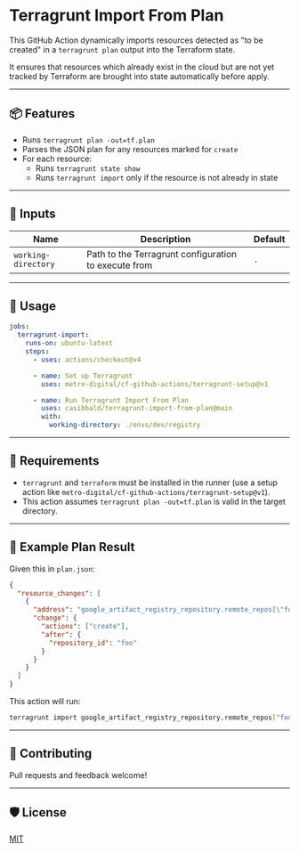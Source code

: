 # Terragrunt Import From Plan

This GitHub Action dynamically imports resources detected as "to be created" in a `terragrunt plan` output into the Terraform state.

It ensures that resources which already exist in the cloud but are not yet tracked by Terraform are brought into state automatically before apply.

---

## 📦 Features

- Runs `terragrunt plan -out=tf.plan`
- Parses the JSON plan for any resources marked for `create`
- For each resource:
    - Runs `terragrunt state show`
    - Runs `terragrunt import` only if the resource is not already in state

---

## 🔧 Inputs

| Name                | Description                                          | Default |
|---------------------|------------------------------------------------------|---------|
| `working-directory` | Path to the Terragrunt configuration to execute from | `.`     |

---

## 🚀 Usage

```yaml
jobs:
  terragrunt-import:
    runs-on: ubuntu-latest
    steps:
      - uses: actions/checkout@v4

      - name: Set up Terragrunt
        uses: metro-digital/cf-github-actions/terragrunt-setup@v1

      - name: Run Terragrunt Import From Plan
        uses: casibbald/terragrunt-import-from-plan@main
        with:
          working-directory: ./envs/dev/registry
```

---

## 📝 Requirements

- `terragrunt` and `terraform` must be installed in the runner (use a setup action like `metro-digital/cf-github-actions/terragrunt-setup@v1`).
- This action assumes `terragrunt plan -out=tf.plan` is valid in the target directory.

---

## 🧪 Example Plan Result

Given this in `plan.json`:
```json
{
  "resource_changes": [
    {
      "address": "google_artifact_registry_repository.remote_repos[\"foo\"]",
      "change": {
        "actions": ["create"],
        "after": {
          "repository_id": "foo"
        }
      }
    }
  ]
}
```
This action will run:
```bash
terragrunt import google_artifact_registry_repository.remote_repos["foo"] projects/your-project/locations/your-region/repositories/foo
```

---

## 🤝 Contributing
Pull requests and feedback welcome!

---

## 🛡 License
[MIT](LICENSE)

